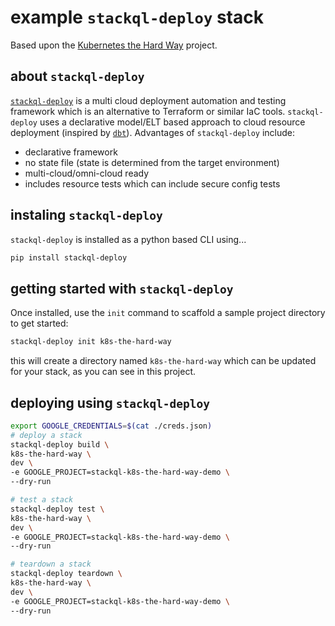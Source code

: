 # example `stackql-deploy` stack

Based upon the [Kubernetes the Hard Way](https://github.com/kelseyhightower/kubernetes-the-hard-way) project.

## about `stackql-deploy`

[`stackql-deploy`](https://pypi.org/project/stackql-deploy/) is a multi cloud deployment automation and testing framework which is an alternative to Terraform or similar IaC tools.  `stackql-deploy` uses a declarative model/ELT based approach to cloud resource deployment (inspired by [`dbt`](https://www.getdbt.com/)).  Advantages of `stackql-deploy` include:

- declarative framework
- no state file (state is determined from the target environment)
- multi-cloud/omni-cloud ready
- includes resource tests which can include secure config tests

## instaling `stackql-deploy`

`stackql-deploy` is installed as a python based CLI using...

```bash
pip install stackql-deploy
```

## getting started with `stackql-deploy`

Once installed, use the `init` command to scaffold a sample project directory to get started:

```bash
stackql-deploy init k8s-the-hard-way
```

this will create a directory named `k8s-the-hard-way` which can be updated for your stack, as you can see in this project.

## deploying using `stackql-deploy`

```bash
export GOOGLE_CREDENTIALS=$(cat ./creds.json)
# deploy a stack
stackql-deploy build \
k8s-the-hard-way \
dev \
-e GOOGLE_PROJECT=stackql-k8s-the-hard-way-demo \
--dry-run

# test a stack
stackql-deploy test \
k8s-the-hard-way \
dev \
-e GOOGLE_PROJECT=stackql-k8s-the-hard-way-demo \
--dry-run

# teardown a stack
stackql-deploy teardown \
k8s-the-hard-way \
dev \
-e GOOGLE_PROJECT=stackql-k8s-the-hard-way-demo \
--dry-run
```
